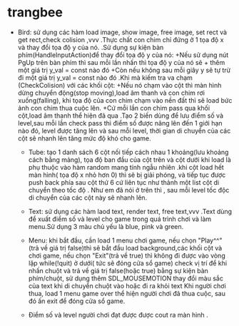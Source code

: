 # trangbee
* Bird: sử dụng các hàm load image, show image, free image, set rect và get rect,check colision ,vvv
           .Thực chất con chim chỉ đứng ở 1 tọa độ x và thay đổi tọa độ y của nó.
           .Sử dụng sự kiện bàn phím(HandleInputAction)để thay đổi tọa độ y của nó:
               +Nếu sử dụng nút PgUp trên bàn phím thì sau mỗi lần nhấn thì tọa độ y của nó sẽ + thêm một giá trị y_val = const nào đó
               +Còn nếu không sau mỗi giây y sẽ tự trừ đi một giá trị y_val = const nào đó
           .Khi mà kiếm tra va chạm (CheckColision) với các khối cột:
               +Nếu nó chạm vào cột thì màn hình dừng chuyển động(stop moving),load âm thanh và con chim rơi xuống(falling),
                khi tọa độ của con chim chạm vào nền đất thì sẽ load bức ảnh con chim thua cuộc lên.
               +Cứ mỗi lần con chim pass qua khối cột,load âm thanh thể hiện đã qua
           .Tạo 2 biến dùng để lưu điểm số và level,sau mỗi lần check pass thì điểm số được nâng lên đến 1 giới hạn nào đó, level được tăng lên 
               và sau mỗi level, thời gian di chuyển của các cột sẽ nhanh lên tăng mức độ khó cho game.
               
   * Tube: tạo 1 danh sách 6 cột nối tiếp cách nhau 1 khoảng(lưu khoảng cách bằng mảng), tọa độ ban đầu của cột trên và cột dưới khi load là phụ thuộc vào hàm random 
        mang tính ngẫu nhiên .khi cột load hết màn hình( tọa độ x nhỏ hơn 0) thì sẽ bị giải phóng, và tiếp tục được push back phía sau cột thứ 6 
        cứ liên tục như thảnh một list cột di chuyển theo tốc độ . Như em đã nói ở trên thì , sau mỗi level tốc độc di chuyển của các cột này sẽ nhanh lên.
        
   * Text: sử dụng các hàm laod text, render text, free text,vvv
         .Text dùng để xuất điểm số và level cho game trong quá trình chơi và làm menu.Sử dụng 3 màu chủ yếu là blue, pink và green.
   
   * Menu: khi bắt đầu, cần load 1 menu chơi game, nếu chọn "Play^^" (trả về giá trị false)thì sẽ bắt đầu load background,các khối cột và chơi game,
    nếu chọn "Exit"(trả về true) thì không đi được vào vòng lặp while(!quit) ở dưới( tức sẽ đóng cửa sổ game) check vị trí để khi nhấn chuột và trả
    về giá trị false(hoặc true) bằng sự kiện bàn phím/chuột, sử dụng thêm SDL_MOUSEMOTION thay đổi màu sắc của text khi di chuyển chuột vào hoặc đi ra khỏi text
          Khi người chơi thua, load 1 menu game over thể hiện người chơi đã thua cuộc, sau đó ấn exit để đóng cửa sổ game. 
          
   * Điểm số và level người chơi đạt được được cout ra màn hình .
